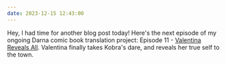 ```yaml
---
date: 2023-12-15 12:43:00
---
```


Hey, I had time for another blog post today! Here's the next episode of my ongoing Darna comic book translation project: Episode 11 - [Valentina Reveals All](https://multoghost.wordpress.com/2023/12/15/1950s-darna-valentina-reveals-all/). Valentina finally takes Kobra's dare, and reveals her true self to the town.
